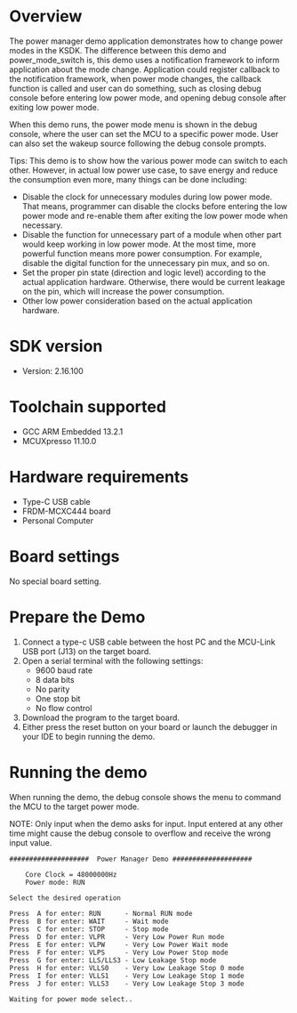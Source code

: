 Overview
========
The power manager demo application demonstrates how to change power modes in the KSDK. The difference between this demo
and power_mode_switch is, this demo uses a notification framework to inform application about the mode change.
Application could register callback to the notification framework, when power mode changes, the callback
function is called and user can do something, such as closing debug console before entering low power mode, and
opening debug console after exiting low power mode.

When this demo runs, the power mode menu is shown in the debug console, where the user can set the MCU to a specific power mode.
User can also set the wakeup source following the debug console prompts.

 Tips:
 This demo is to show how the various power mode can switch to each other. However, in actual low power use case, to save energy and reduce the consumption even more, many things can be done including:
 - Disable the clock for unnecessary modules during low power mode. That means, programmer can disable the clocks before entering the low power mode and re-enable them after exiting the low power mode when necessary.
 - Disable the function for unnecessary part of a module when other part would keep working in low power mode. At the most time, more powerful function means more power consumption. For example, disable the digital function for the unnecessary pin mux, and so on.
 - Set the proper pin state (direction and logic level) according to the actual application hardware. Otherwise, there would be current leakage on the pin, which will increase the power consumption.
 - Other low power consideration based on the actual application hardware.

SDK version
===========
- Version: 2.16.100

Toolchain supported
===================
- GCC ARM Embedded  13.2.1
- MCUXpresso  11.10.0

Hardware requirements
=====================
- Type-C USB cable
- FRDM-MCXC444 board
- Personal Computer

Board settings
==============
No special board setting.

Prepare the Demo
================
1.  Connect a type-c USB cable between the host PC and the MCU-Link USB port (J13) on the target board.
2.  Open a serial terminal with the following settings:
    - 9600 baud rate
    - 8 data bits
    - No parity
    - One stop bit
    - No flow control
3.  Download the program to the target board.
4.  Either press the reset button on your board or launch the debugger in your IDE to begin running the demo.

Running the demo
================
When running the demo, the debug console shows the menu to command the MCU to the target power mode.

NOTE: Only input when the demo asks for input. Input entered at any other time might cause the debug console to overflow
and receive the wrong input value.
~~~~~~~~~~~~~~~~~~~~~
####################  Power Manager Demo ####################

    Core Clock = 48000000Hz
    Power mode: RUN

Select the desired operation

Press  A for enter: RUN      - Normal RUN mode
Press  B for enter: WAIT     - Wait mode
Press  C for enter: STOP     - Stop mode
Press  D for enter: VLPR     - Very Low Power Run mode
Press  E for enter: VLPW     - Very Low Power Wait mode
Press  F for enter: VLPS     - Very Low Power Stop mode
Press  G for enter: LLS/LLS3 - Low Leakage Stop mode
Press  H for enter: VLLS0    - Very Low Leakage Stop 0 mode
Press  I for enter: VLLS1    - Very Low Leakage Stop 1 mode
Press  J for enter: VLLS3    - Very Low Leakage Stop 3 mode

Waiting for power mode select..
~~~~~~~~~~~~~~~~~~~~~
